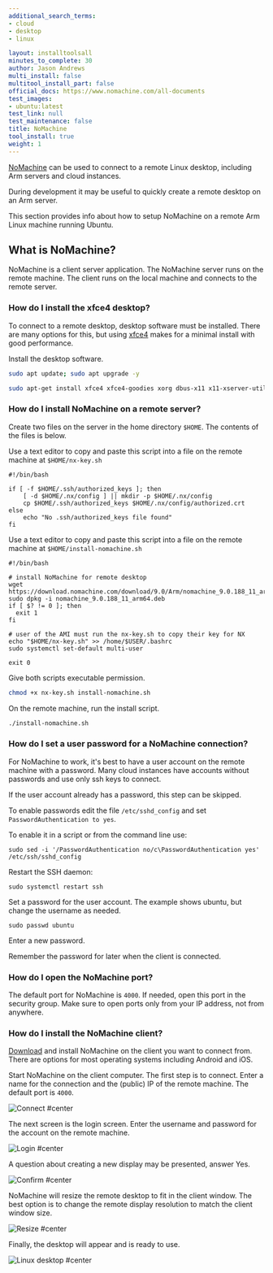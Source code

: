 ```yaml
---
additional_search_terms:
- cloud
- desktop
- linux

layout: installtoolsall
minutes_to_complete: 30
author: Jason Andrews
multi_install: false
multitool_install_part: false
official_docs: https://www.nomachine.com/all-documents
test_images:
- ubuntu:latest
test_link: null
test_maintenance: false
title: NoMachine
tool_install: true
weight: 1
---
```


[NoMachine](https://www.nomachine.com/) can be used to connect to a remote Linux desktop, including Arm servers and cloud instances.

During development it may be useful to quickly create a remote desktop on an Arm server.

This section provides info about how to setup NoMachine on a remote Arm Linux machine running Ubuntu.

## What is NoMachine? 

NoMachine is a client server application. The NoMachine server runs on the remote machine. The client runs on the local machine and connects to the remote server.

### How do I install the xfce4 desktop?

To connect to a remote desktop, desktop software must be installed. There are many options for this, but using [xfce4](https://www.xfce.org/) makes for a minimal install with good performance. 

Install the desktop software.

```bash
sudo apt update; sudo apt upgrade -y
```

```bash
sudo apt-get install xfce4 xfce4-goodies xorg dbus-x11 x11-xserver-utils xfce4-terminal -y
```

### How do I install NoMachine on a remote server?

Create two files on the server in the home directory `$HOME`. The contents of the files is below.

Use a text editor to copy and paste this script into a file on the remote machine at `$HOME/nx-key.sh`

```file { file_name="nx-key.sh" }
#!/bin/bash

if [ -f $HOME/.ssh/authorized_keys ]; then
    [ -d $HOME/.nx/config ] || mkdir -p $HOME/.nx/config
    cp $HOME/.ssh/authorized_keys $HOME/.nx/config/authorized.crt
else
    echo "No .ssh/authorized_keys file found"
fi
```

Use a text editor to copy and paste this script into a file on the remote machine at `$HOME/install-nomachine.sh`

```file { file_name="install-nomachine.sh" }
#!/bin/bash

# install NoMachine for remote desktop
wget https://download.nomachine.com/download/9.0/Arm/nomachine_9.0.188_11_arm64.deb
sudo dpkg -i nomachine_9.0.188_11_arm64.deb
if [ $? != 0 ]; then
  exit 1
fi

# user of the AMI must run the nx-key.sh to copy their key for NX
echo "$HOME/nx-key.sh" >> /home/$USER/.bashrc
sudo systemctl set-default multi-user

exit 0
```

Give both scripts executable permission.

```bash
chmod +x nx-key.sh install-nomachine.sh
```

On the remote machine, run the install script.

```bash { ret_code="0" }
./install-nomachine.sh
```

### How do I set a user password for a NoMachine connection?

For NoMachine to work, it's best to have a user account on the remote machine with a password. Many cloud instances have accounts without passwords and use only ssh keys to connect. 

If the user account already has a password, this step can be skipped. 

To enable passwords edit the file `/etc/sshd_config` and set `PasswordAuthentication to yes`.

To enable it in a script or from the command line use:

```console
sudo sed -i '/PasswordAuthentication no/c\PasswordAuthentication yes' /etc/ssh/sshd_config
```

Restart the SSH daemon:

```console
sudo systemctl restart ssh
```

Set a password for the user account. The example shows ubuntu, but change the username as needed. 

```console
sudo passwd ubuntu
```

Enter a new password. 

Remember the password for later when the client is connected. 


### How do I open the NoMachine port? 

The default port for NoMachine is `4000`. If needed, open this port in the security group. Make sure to open ports only from your IP address, not from anywhere. 

### How do I install the NoMachine client?

[Download](https://downloads.nomachine.com/) and install NoMachine on the client you want to connect from. There are options for most operating systems including Android and iOS. 

Start NoMachine on the client computer. The first step is to connect. Enter a name for the connection and the (public) IP of the remote machine. The default port is `4000`.

![Connect #center](/install-guides/_images/nx-connect.png)

The next screen is the login screen. Enter the username and password for the account on the remote machine.

![Login #center](/install-guides/_images/nx-login.png)

A question about creating a new display may be presented, answer Yes.

![Confirm #center](/install-guides/_images/nx-confirm.png)

NoMachine will resize the remote desktop to fit in the client window. The best option is to change the remote display resolution to match the client window size. 

![Resize #center](/install-guides/_images/nx-resize.png)

Finally, the desktop will appear and is ready to use. 

![Linux desktop #center](/install-guides/_images/nx-desktop.png)
